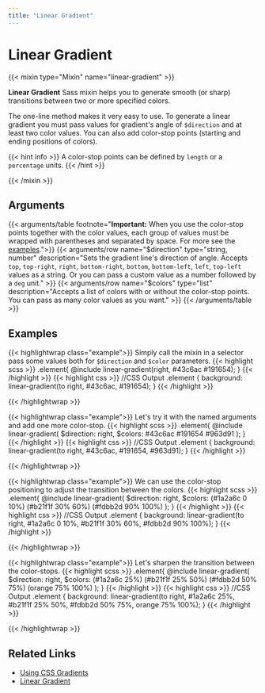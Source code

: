 ```yaml
---
title: "Linear Gradient"
---
```


# Linear Gradient

{{< mixin type="Mixin" name="linear-gradient" >}}

**Linear Gradient** Sass mixin helps you to generate smooth (or sharp) transitions between two or more specified colors.

The one-line method makes it very easy to use. To generate a linear gradient you must pass values for gradient's angle of `$direction` and at least two color values. You can also add color-stop points (starting and ending positions of colors).

{{< hint info >}}
A color-stop points can be defined by `length` or a `percentage` units.
{{< /hint >}}

{{< /mixin >}}

## Arguments

{{< arguments/table footnote="**Important:** When you use the color-stop points together with the color values, each group of values must be wrapped with parentheses and separated by space. For more see the <a href='#examples'>examples</a>.">}}
  {{< arguments/row name="$direction" type="string, number" description="Sets the gradient line's direction of angle. Accepts `top`, `top-right`, `right`, `bottom-right`, `bottom`, `bottom-left`, `left`, `top-left` values as a string. Or you can pass a custom value as a number followed by a `deg` unit." >}}
  {{< arguments/row name="$colors" type="list" description="Accepts a list of colors with or without the color-stop points. You can pass as many color values ​​as you want." >}}
{{< /arguments/table >}}

## Examples

{{< highlightwrap class="example">}}
Simply call the mixin in a selector pass some values both for `$direction` and `$color` parameters.
{{< highlight scss >}}
.element{
  @include linear-gradient(right, #43c6ac #191654);
}
{{< /highlight >}}
{{< highlight css >}}
//CSS Output
.element {
  background: linear-gradient(to right, #43c6ac, #191654);
}
{{< /highlight >}}
<div class="sandbox large" style="background: linear-gradient(to right, #43c6ac, #191654);"></div>
{{< /highlightwrap >}}

{{< highlightwrap class="example">}}
Let's try it with the named arguments and add one more color-stop.
{{< highlight scss >}}
.element{
  @include linear-gradient(
    $direction: right,
    $colors: #43c6ac #191654 #963d91
  );
}
{{< /highlight >}}
{{< highlight css >}}
//CSS Output
.element {
  background: linear-gradient(to right, #43c6ac, #191654, #963d91);
}
{{< /highlight >}}
<div class="sandbox large" style="background: linear-gradient(to right, #43c6ac, #191654, #963d91);"></div>
{{< /highlightwrap >}}

{{< highlightwrap class="example">}}
We can use the color-stop positioning to adjust the transition between the colors.
{{< highlight scss >}}
.element{
  @include linear-gradient(
    $direction: right,
    $colors: (#1a2a6c 0 10%) (#b21f1f 30% 60%) (#fdbb2d 90% 100%)
  );
}
{{< /highlight >}}
{{< highlight css >}}
//CSS Output
.element {
  background: linear-gradient(to right, #1a2a6c 0 10%, #b21f1f 30% 60%, #fdbb2d 90% 100%);
}
{{< /highlight >}}
<div class="sandbox large" style="background: linear-gradient(to right, #1a2a6c 0 10%, #b21f1f 30% 60%, #fdbb2d 90% 100%);"></div>
{{< /highlightwrap >}}

{{< highlightwrap class="example">}}
Let's sharpen the transition between the color-stops.
{{< highlight scss >}}
.element{
  @include linear-gradient(
    $direction: right,
    $colors: (#1a2a6c 25%) (#b21f1f 25% 50%) (#fdbb2d 50% 75%) (orange 75% 100%)
  );
}
{{< /highlight >}}
{{< highlight css >}}
//CSS Output
.element {
  background: linear-gradient(to right, #1a2a6c 25%, #b21f1f 25% 50%, #fdbb2d 50% 75%, orange 75% 100%);
}
{{< /highlight >}}
<div class="sandbox large" style="background: linear-gradient(to right, #1a2a6c 25%, #b21f1f 25% 50%, #fdbb2d 50% 75%, orange 75% 100%);"></div>
{{< /highlightwrap >}}



## Related Links
* [Using CSS Gradients](https://developer.mozilla.org/en-US/docs/Web/CSS/CSS_Images/Using_CSS_gradients)
* [Linear Gradient](https://developer.mozilla.org/en-US/docs/Web/CSS/linear-gradient)